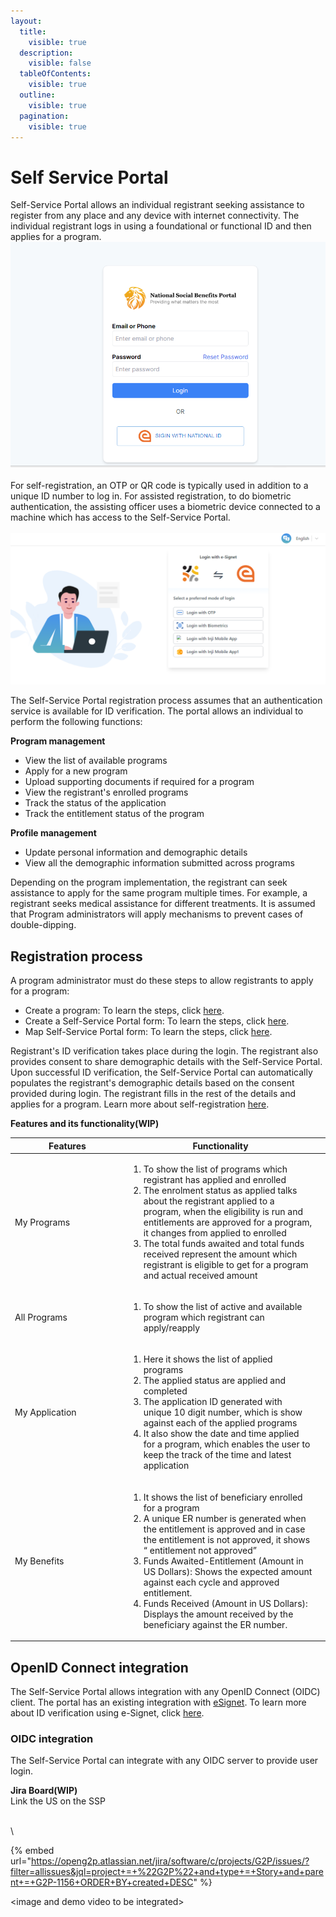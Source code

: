 ```yaml
---
layout:
  title:
    visible: true
  description:
    visible: false
  tableOfContents:
    visible: true
  outline:
    visible: true
  pagination:
    visible: true
---
```


# Self Service Portal

Self-Service Portal allows an individual registrant seeking assistance to register from any place and any device with internet connectivity. The individual registrant logs in using a foundational or functional ID and then applies for a program. \
![](<../../.gitbook/assets/image (13).png>)\
\
For self-registration, an OTP or QR code is typically used in addition to a unique ID number to log in. For assisted registration, to do biometric authentication, the assisting officer uses a biometric device connected to a machine which has access to the Self-Service Portal.\
\
![](<../../.gitbook/assets/image (14).png>)

The Self-Service Portal registration process assumes that an authentication service is available for ID verification. The portal allows an individual to perform the following functions:

**Program management**

* View the list of available programs
* Apply for a new program
* Upload supporting documents if required for a program
* View the registrant's enrolled programs
* Track the status of the application
* Track the entitlement status of the program

**Profile management**

* Update personal information and demographic details
* View all the demographic information submitted across programs

Depending on the program implementation, the registrant can seek assistance to apply for the same program multiple times. For example, a registrant seeks medical assistance for different treatments. It is assumed that Program administrators will apply mechanisms to prevent cases of double-dipping.

## Registration process

A program administrator must do these steps to allow registrants to apply for a program:

* Create a program: To learn the steps, click [here](program-management/user-guides/create-a-program.md).
* Create a Self-Service Portal form: To learn the steps, click [here](../user-guides/eligibility-and-program-enrollment/website/create-portal-form.md).
* Map Self-Service Portal form: To learn the steps, click [here](program-management/user-guides/map-self-service-portal-form.md).

Registrant's ID verification takes place during the login. The registrant also provides consent to share demographic details with the Self-Service Portal. Upon successful ID verification, the Self-Service Portal can automatically populates the registrant's demographic details based on the consent provided during login. The registrant fills in the rest of the details and applies for a program. Learn more about self-registration [here](../user-guides/registration/self-register-online.md).



**Features and its functionality(WIP)**

<table><thead><tr><th width="168">Features</th><th>Functionality</th><th data-hidden></th></tr></thead><tbody><tr><td>My Programs</td><td><ol><li>To show the list of programs which registrant has applied and enrolled</li><li>The enrolment status as applied talks about  the registrant applied to a program, when the eligibility is run and entitlements are approved for a program, it changes from applied to enrolled</li><li>The total funds awaited and total funds received represent the amount which registrant is eligible to get for a program and actual received amount</li></ol></td><td></td></tr><tr><td>All Programs</td><td><ol><li>To show the list of active and available program which registrant can apply/reapply </li></ol></td><td></td></tr><tr><td>My Application</td><td><ol><li>Here it shows the list of  applied programs</li><li>The applied status are applied and completed</li><li>The application ID generated with unique 10 digit number, which is show against each of the applied programs</li><li>It also show the date and time applied for a program, which enables the user to keep the track of the time and latest application</li></ol></td><td></td></tr><tr><td>My Benefits</td><td><ol><li>It shows the list of beneficiary enrolled for a program</li><li>A unique ER number is generated when the entitlement is approved and in case the entitlement is not approved, it shows “ entitlement not approved”</li><li>Funds Awaited-Entitlement (Amount in US Dollars): Shows the expected amount against each cycle and approved entitlement.</li><li>Funds Received (Amount in US Dollars): Displays the amount received by the beneficiary against the ER number.</li></ol></td><td></td></tr></tbody></table>

## OpenID Connect integration

The Self-Service Portal allows integration with any OpenID Connect (OIDC) client. The portal has an existing integration with [eSignet](https://docs.esignet.io/). To learn more about ID verification using e-Signet, click [here](broken-reference).

### OIDC integration

The Self-Service Portal can integrate with any OIDC server to provide user login.



**Jira Board(WIP)**\
Link the US on the SSP

\
\


{% embed url="https://openg2p.atlassian.net/jira/software/c/projects/G2P/issues/?filter=allissues&jql=project+=+%22G2P%22+and+type+=+Story+and+parent+=+G2P-1156+ORDER+BY+created+DESC" %}

\<image and demo video to be integrated>
